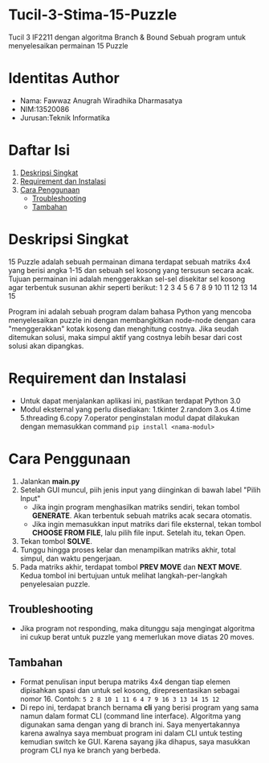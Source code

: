 # Tucil-3-Stima-15-Puzzle
Tucil 3 IF2211 dengan algoritma Branch &amp; Bound
Sebuah program untuk menyelesaikan permainan 15 Puzzle

# Identitas Author
- Nama: Fawwaz Anugrah Wiradhika Dharmasatya
- NIM:13520086
- Jurusan:Teknik Informatika

# Daftar Isi
1. [Deskripsi Singkat](#deskripsi-singkat)
2. [Requirement dan Instalasi](#requirement-dan-instalasi)
3. [Cara Penggunaan](#cara-penggunaan)
   - [Troubleshooting](#troubleshooting)
   - [Tambahan](#tambahan)

# Deskripsi Singkat
15 Puzzle adalah sebuah permainan dimana terdapat sebuah matriks 4x4 yang berisi angka 1-15 dan sebuah sel kosong yang tersusun secara acak. Tujuan permainan ini adalah menggerakkan sel-sel disekitar sel kosong agar terbentuk susunan akhir seperti berikut:
1  2  3  4
5  6  7  8
9  10 11 12
13 14 15 

Program ini adalah sebuah program dalam bahasa Python yang mencoba menyelesaikan puzzle ini dengan membangkitkan node-node dengan cara "menggerakkan" kotak kosong dan menghitung costnya. Jika seudah ditemukan solusi, maka simpul aktif yang costnya lebih besar dari cost solusi akan dipangkas.

# Requirement dan Instalasi
- Untuk dapat menjalankan aplikasi ini, pastikan terdapat Python 3.0
- Modul eksternal yang perlu disediakan:
  1.tkinter
  2.random
  3.os
  4.time
  5.threading
  6.copy
  7.operator
  penginstalan  modul dapat dilakukan dengan memasukkan command `pip install <nama-modul>`

# Cara Penggunaan
 1. Jalankan **main.py**
 2. Setelah GUI muncul, piih jenis input yang diinginkan di bawah label "Pilih Input"
    - Jika ingin program menghasilkan matriks sendiri, tekan tombol **GENERATE**. Akan terbentuk sebuah matriks acak secara otomatis.
    - Jika ingin memasukkan input matriks dari file eksternal, tekan tombol **CHOOSE FROM FILE**, lalu pilih file input. Setelah itu, tekan Open.
 3. Tekan tombol **SOLVE**.
 4. Tunggu hingga proses kelar dan menampilkan matriks akhir, total simpul, dan waktu pengerjaan.
 5. Pada matriks akhir, terdapat tombol **PREV MOVE** dan **NEXT MOVE**. Kedua tombol ini bertujuan untuk melihat langkah-per-langkah penyelesaian puzzle.
 

 ## Troubleshooting
 - Jika program not responding, maka ditunggu saja mengingat algoritma ini cukup berat untuk puzzle yang memerlukan move diatas 20 moves.
 ## Tambahan
 - Format penulisan input berupa matriks 4x4 dengan tiap elemen dipisahkan spasi dan untuk sel kosong, direpresentasikan sebagai nomor 16. Contoh:
`
5 2 8 10
1 11 6 4
7 9 16 3
13 14 15 12
`
 - Di repo ini, terdapat branch bernama **cli** yang berisi program yang sama namun dalam format CLI (command line interface). Algoritma yang digunakan sama dengan yang di branch ini. Saya menyertakannya karena awalnya saya membuat program ini dalam CLI untuk testing kemudian switch ke GUI. Karena sayang jika dihapus, saya masukkan program CLI nya ke branch yang berbeda.
